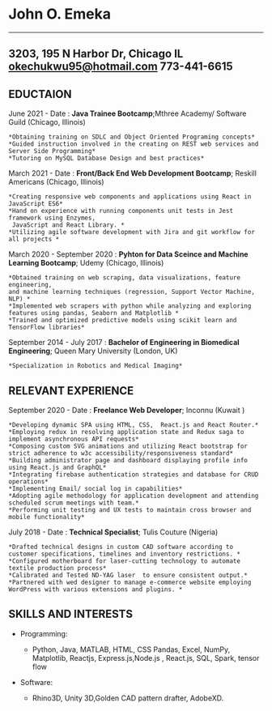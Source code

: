 John O. Emeka 
============

-----------------------------------------------
3203, 195 N Harbor Dr, Chicago IL    
okechukwu95@hotmail.com
773-441-6615                    
-----------------------------------------------

EDUCTAION
---------
June 2021 - Date
:   **Java Trainee Bootcamp**;Mthree Academy/ Software Guild (Chicago, Illinois)

    *Obtaining training on SDLC and Object Oriented Programing concepts*
    *Guided instruction involved in the creating on REST web services and  Server Side Programming*
    *Tutoring on MySQL Database Design and best practices*

March 2021 - Date
:   **Front/Back End Web Development Bootcamp**; Reskill Americans (Chicago, Illinois)

    *Creating responsive web components and applications using React in JavaScript ES6*
    *Hand on experience with running components unit tests in Jest framework using Enzymes,
     JavaScript and React Library. *
    *Utilizing agile software development with Jira and git workflow for all projects *

March 2020 - September 2020
:   **Pyhton for Data Sceince and Machine Learning Bootcamp**; Udemy (Chicago, Illinois)

    *Obtained training on web scraping, data visualizations, feature engineering, 
    and machine learning techniques (regression, Support Vector Machine, NLP) *
    *Implemented web scrapers with python while analyzing and exploring features using pandas, Seaborn and Matplotlib *
    *Trained and optimized predictive models using scikit learn and TensorFlow libraries*

September 2014 - July 2017
:   **Bachelor of Engineering in Biomedical Engineering**; Queen Mary University (London, UK) 
    
    *Specialization in Robotics and Medical Imaging*

RELEVANT EXPERIENCE
----------

September 2020 - Date 
:   **Freelance Web Developer**; Inconnu (Kuwait )
    
    *Developing dynamic SPA using HTML, CSS,  React.js and React Router.*
    *Employing redux in resolving application state and Redux saga to implement asynchronous API requests*
    *Composing custom SVG animations and utilizing React bootstrap for strict adherence to w3c accessibility/responsiveness standard*
    *Building administrator page and dashboard displaying profile info using React.js and GraphQL*
    *Integrating firebase authentication strategies and database for CRUD operations*
    *Implementing Email/ social log in capabilities*
    *Adopting agile methodology for application development and attending scheduled scrum meetings with team.*
    *Performing unit testing and UX tests to maintain cross browser and mobile functionality*

July 2018 - Date 
:   **Technical Specialist**; Tulis Couture (Nigeria)
    
    *Drafted technical designs in custom CAD software according to customer specifications, timelines and inventory restrictions. *
    *Configured motherboard for laser-cutting technology to automate textile production process*
    *Calibrated and Tested ND-YAG laser  to ensure consistent output.*
    *Partnered with wed designer to manage e-commerce website employing WordPress with various extensions and plugins. *

SKILLS AND INTERESTS
----------------------------------------

* Programming:

     * Python, Java, MATLAB, HTML, CSS Pandas, Excel, NumPy, Matplotlib, Reactjs, Express.js,Node.js , React.js, SQL, Spark, tensor flow 

* Software:

     * Rhino3D, Unity 3D,Golden CAD pattern drafter, AdobeXD. 